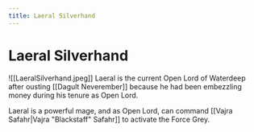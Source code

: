 ```yaml
---
title: Laeral Silverhand
---
```

# Laeral Silverhand
![[LaeralSilverhand.jpeg]]
Laeral is the current Open Lord of Waterdeep after ousting [[Dagult Neverember]] because he had been embezzling money during his tenure as Open Lord.

Laeral is a powerful mage, and as Open Lord, can command [[Vajra Safahr|Vajra "Blackstaff" Safahr]] to activate the Force Grey.